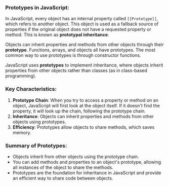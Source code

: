 ### Prototypes in JavaScript:

In JavaScript, every object has an internal property called `[[Prototype]]`, which refers to another object. This object is used as a fallback source of properties if the original object does not have a requested property or method. This is known as **prototypal inheritance**.

Objects can inherit properties and methods from other objects through their **prototype**. Functions, arrays, and objects all have prototypes. The most common way to use prototypes is through constructor functions.

JavaScript uses **prototypes** to implement inheritance, where objects inherit properties from other objects rather than classes (as in class-based programming).

### Key Characteristics:

1. **Prototype Chain**: When you try to access a property or method on an object, JavaScript will first look at the object itself. If it doesn't find the property, it will look up the chain, following the prototype chain.
2. **Inheritance**: Objects can inherit properties and methods from other objects using prototypes.
3. **Efficiency**: Prototypes allow objects to share methods, which saves memory.

### Summary of Prototypes:

- Objects inherit from other objects using the prototype chain.
- You can add methods and properties to an object's prototype, allowing all instances of the object to share the methods.
- Prototypes are the foundation for inheritance in JavaScript and provide an efficient way to share code between objects.
